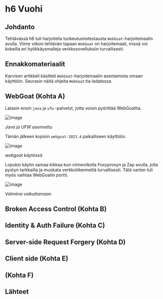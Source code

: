
# h6 Vuohi

## Johdanto

Tehtävässä h6 tuli harjoitella tunkeutumistestausta `WebGoat`-harjoitemaalin avulla. Viime viikon tehtävän tapaan `WebGoat` on harjoitemaali, missä voi kokeilla eri hyökkäysmalleja verkkosovelluksiin turvallisesti. 

## Ennakkomateriaalit

Karvisen artikkeli käsitteli `WebGoat`-harjoitemaalin asentamista omaan käyttöön. Seurasin näitä ohjeita `WebGoat`:tia ladatessa.

## WebGoat (Kohta A)

Latasin ensin `java` ja `ufw` -palvelut, jotta voisin pyörittää WebGoattia.

![image](https://github.com/user-attachments/assets/1fda015b-a91f-40bf-a823-9ac16414bcad)

_Java ja UFW asennettu_

Tämän jälkeen kopioin `webgoat-2023.4` paikalliseen käyttöön.

![image](https://github.com/user-attachments/assets/7944c048-c8ce-4758-8eab-caea4ca1bf34)

_webgoat käytössä_

Lopuksi käytin samaa kikkaa kun viimeviikolla Foxyproxyn ja Zap avulla, jolla pystyn tarkkailla ja muokata verkkoliikennettä turvallisesti. Tätä varten tuli myös vaihtaa WebGoatin portti.

![image](https://github.com/user-attachments/assets/10ed7a59-1657-43e2-a52f-21a7f555d0c5)

_Valmiina vaikuttamaan_

## Broken Access Control (Kohta B)

## Identity & Auth Failure (Kohta C)

## Server-side Request Forgery (Kohta D)

## Client side (Kohta E)

## (Kohta F)

## Lähteet


